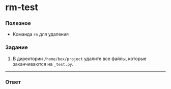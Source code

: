 # rm-test

### Полезное

- Команда `rm` для удаления

### Задание

1. В директории `/home/box/project` удалите все файлы, которые заканчиваются на `_test.py`.

---

### Ответ

